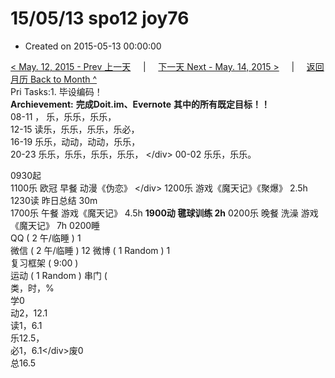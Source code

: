 # 15/05/13 spo12 joy76

* Created on 2015-05-13 00:00:00

[&lt; May. 12, 2015 - Prev 上一天](d12.md)     \|     [下一天 Next - May. 14, 2015 &gt;](d14.md)     \|     [返回月历 Back to Month ^](index.md)   
Pri Tasks:1. 毕设编码！   
 **Archievement:** **完成Doit.im、Evernote**  **其中的所有既定目标！！**   
08-11 ， 乐，乐乐，乐乐，  
12-15 读乐，乐乐，乐乐，乐必，  
16-19 乐乐，动动，动动，乐乐，  
20-23 乐乐，乐乐，乐乐，乐乐， &lt;/div&gt; 00-02 乐乐，乐乐。  
  
0930起  
1100乐 欧冠 早餐 动漫《伪恋》 &lt;/div&gt; 1200乐 游戏《魔天记》《聚爆》 2.5h 1230读 昨日总结 30m   
 1700乐 午餐 游戏《魔天记》 4.5h **1900动 毽球训练 2h** 0200乐 晚餐 洗澡 游戏《魔天记》 7h 0200睡   
 QQ \( 2 午/临睡 \) 1  
微信 \( 2 午/临睡 \) 12 微博 \( 1 Random \) 1   
 复习框架 \( 9:00 \)  
 运动 \( 1 Random \) 串门 \(   
类，时，%  
学0  
动2，12.1  
读1，6.1  
乐12.5，  
必1，6.1&lt;/div&gt;废0  
总16.5


